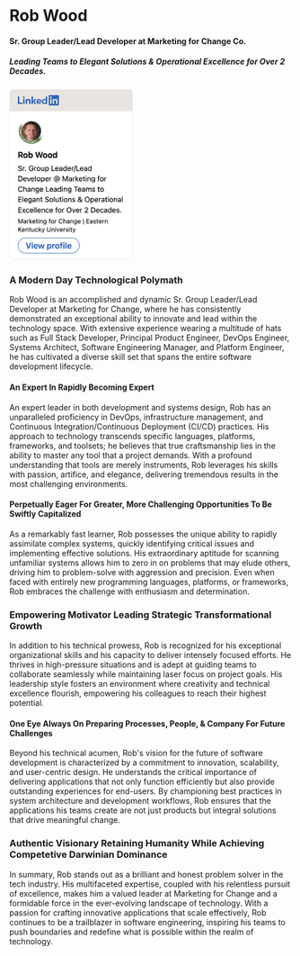 # Rob Wood
#### Sr. Group Leader/Lead Developer at Marketing for Change Co.
##### Leading Teams to Elegant Solutions & Operational Excellence for Over 2 Decades.

[<img src="./linked-in-badge.png" width="220" />](https://www.linkedin.com/in/virtualstyle)
              

### A Modern Day Technological Polymath

Rob Wood is an accomplished and dynamic Sr. Group Leader/Lead Developer at Marketing for Change, where he has consistently demonstrated an exceptional ability to innovate and lead within the technology space. With extensive experience wearing a multitude of hats such as Full Stack Developer, Principal Product Engineer, DevOps Engineer, Systems Architect, Software Engineering Manager, and Platform Engineer, he has cultivated a diverse skill set that spans the entire software development lifecycle.

#### An Expert In Rapidly Becoming Expert

An expert leader in both development and systems design, Rob has an unparalleled proficiency in DevOps, infrastructure management, and Continuous Integration/Continuous Deployment (CI/CD) practices. His approach to technology transcends specific languages, platforms, frameworks, and toolsets; he believes that true craftsmanship lies in the ability to master any tool that a project demands. With a profound understanding that tools are merely instruments, Rob leverages his skills with passion, artifice, and elegance, delivering tremendous results in the most challenging environments.

#### Perpetually Eager For Greater, More Challenging Opportunities To Be Swiftly Capitalized

As a remarkably fast learner, Rob possesses the unique ability to rapidly assimilate complex systems, quickly identifying critical issues and implementing effective solutions. His extraordinary aptitude for scanning unfamiliar systems allows him to zero in on problems that may elude others, driving him to problem-solve with aggression and precision. Even when faced with entirely new programming languages, platforms, or frameworks, Rob embraces the challenge with enthusiasm and determination.

### Empowering Motivator Leading Strategic Transformational Growth

In addition to his technical prowess, Rob is recognized for his exceptional organizational skills and his capacity to deliver intensely focused efforts. He thrives in high-pressure situations and is adept at guiding teams to collaborate seamlessly while maintaining laser focus on project goals. His leadership style fosters an environment where creativity and technical excellence flourish, empowering his colleagues to reach their highest potential.

#### One Eye Always On Preparing Processes, People, & Company For Future Challenges

Beyond his technical acumen, Rob's vision for the future of software development is characterized by a commitment to innovation, scalability, and user-centric design. He understands the critical importance of delivering applications that not only function efficiently but also provide outstanding experiences for end-users. By championing best practices in system architecture and development workflows, Rob ensures that the applications his teams create are not just products but integral solutions that drive meaningful change.

### Authentic Visionary Retaining Humanity While Achieving Competetive Darwinian Dominance 

In summary, Rob stands out as a brilliant and honest problem solver in the tech industry. His multifaceted expertise, coupled with his relentless pursuit of excellence, makes him a valued leader at Marketing for Change and a formidable force in the ever-evolving landscape of technology. With a passion for crafting innovative applications that scale effectively, Rob continues to be a trailblazer in software engineering, inspiring his teams to push boundaries and redefine what is possible within the realm of technology.
